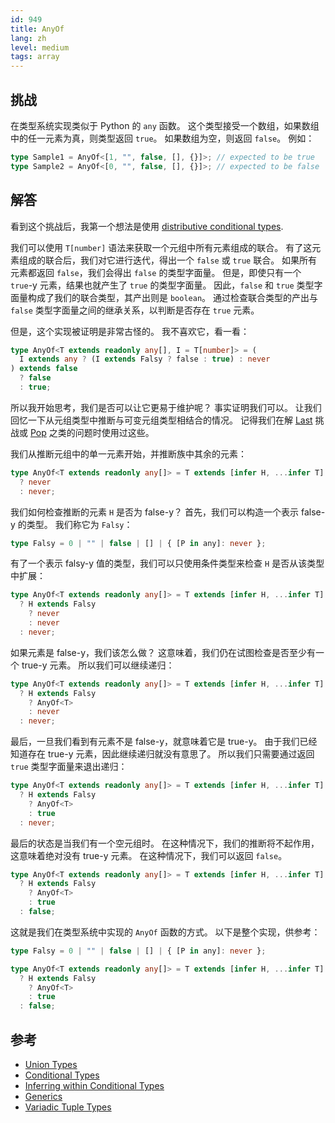 ```yaml
---
id: 949
title: AnyOf
lang: zh
level: medium
tags: array
---
```


## 挑战

在类型系统实现类似于 Python 的 `any` 函数。
这个类型接受一个数组，如果数组中的任一元素为真，则类型返回 `true`。
如果数组为空，则返回 `false`。
例如：

```typescript
type Sample1 = AnyOf<[1, "", false, [], {}]>; // expected to be true
type Sample2 = AnyOf<[0, "", false, [], {}]>; // expected to be false
```

## 解答

看到这个挑战后，我第一个想法是使用 [distributive conditional types](https://www.typescriptlang.org/docs/handbook/2/conditional-types.html#distributive-conditional-types).

我们可以使用 `T[number]` 语法来获取一个元组中所有元素组成的联合。
有了这元素组成的联合后，我们对它进行迭代，得出一个 `false` 或 `true` 联合。
如果所有元素都返回 `false`，我们会得出 `false` 的类型字面量。
但是，即使只有一个 `true`-y 元素，结果也就产生了 `true` 的类型字面量。
因此，`false` 和 `true` 类型字面量构成了我们的联合类型，其产出则是 `boolean`。
通过检查联合类型的产出与 `false` 类型字面量之间的继承关系，以判断是否存在 `true` 元素。

但是，这个实现被证明是非常古怪的。
我不喜欢它，看一看：

```typescript
type AnyOf<T extends readonly any[], I = T[number]> = (
  I extends any ? (I extends Falsy ? false : true) : never
) extends false
  ? false
  : true;
```

所以我开始思考，我们是否可以让它更易于维护呢？
事实证明我们可以。
让我们回忆一下从元组类型中推断与可变元组类型相结合的情况。
记得我们在解 [Last](../en/medium-last.md) 挑战或 [Pop](../en/medium-pop.md) 之类的问题时使用过这些。

我们从推断元组中的单一元素开始，并推断族中其余的元素：

```typescript
type AnyOf<T extends readonly any[]> = T extends [infer H, ...infer T]
  ? never
  : never;
```

我们如何检查推断的元素 `H` 是否为 false-y？
首先，我们可以构造一个表示 false-y 的类型。
我们称它为 `Falsy`：

```typescript
type Falsy = 0 | "" | false | [] | { [P in any]: never };
```

有了一个表示 falsy-y 值的类型，我们可以只使用条件类型来检查 `H` 是否从该类型中扩展：

```typescript
type AnyOf<T extends readonly any[]> = T extends [infer H, ...infer T]
  ? H extends Falsy
    ? never
    : never
  : never;
```

如果元素是 false-y，我们该怎么做？
这意味着，我们仍在试图检查是否至少有一个 true-y 元素。
所以我们可以继续递归：

```typescript
type AnyOf<T extends readonly any[]> = T extends [infer H, ...infer T]
  ? H extends Falsy
    ? AnyOf<T>
    : never
  : never;
```

最后，一旦我们看到有元素不是 false-y，就意味着它是 true-y。
由于我们已经知道存在 true-y 元素，因此继续递归就没有意思了。
所以我们只需要通过返回 `true` 类型字面量来退出递归：

```typescript
type AnyOf<T extends readonly any[]> = T extends [infer H, ...infer T]
  ? H extends Falsy
    ? AnyOf<T>
    : true
  : never;
```

最后的状态是当我们有一个空元组时。
在这种情况下，我们的推断将不起作用，这意味着绝对没有 true-y 元素。
在这种情况下，我们可以返回 `false`。

```typescript
type AnyOf<T extends readonly any[]> = T extends [infer H, ...infer T]
  ? H extends Falsy
    ? AnyOf<T>
    : true
  : false;
```

这就是我们在类型系统中实现的 `AnyOf` 函数的方式。
以下是整个实现，供参考：

```typescript
type Falsy = 0 | "" | false | [] | { [P in any]: never };

type AnyOf<T extends readonly any[]> = T extends [infer H, ...infer T]
  ? H extends Falsy
    ? AnyOf<T>
    : true
  : false;
```

## 参考

- [Union Types](https://www.typescriptlang.org/docs/handbook/2/everyday-types.html#union-types)
- [Conditional Types](https://www.typescriptlang.org/docs/handbook/2/conditional-types.html)
- [Inferring within Conditional Types](https://www.typescriptlang.org/docs/handbook/2/conditional-types.html#inferring-within-conditional-types)
- [Generics](https://www.typescriptlang.org/docs/handbook/2/generics.html)
- [Variadic Tuple Types](https://www.typescriptlang.org/docs/handbook/release-notes/typescript-4-0.html#variadic-tuple-types)
